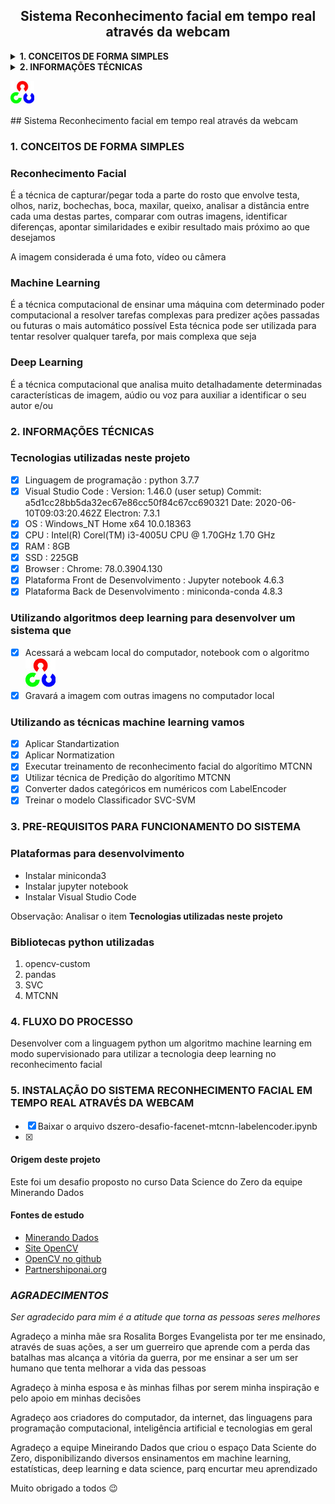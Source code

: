 <h2 align="center"><strong>Sistema Reconhecimento facial em tempo real através da webcam</strong></h2>
<details>
  <summary><strong>1. CONCEITOS DE FORMA SIMPLES</strong></summary>
  <ol>
    <li><strong>Reconhecimento Facial</strong>
      <p>É a técnica de capturar/pegar em uma imagem toda a parte frontal do rosto/face que envolve parte da cabeça, testa, olhos, nariz, maças do rosto, bochechas, boca, maxilar, queixo, analisar a distância entre cada uma destas partes, comparar com outras imagens, identificar diferenças, comparar similaridades e exibir o alvo desejado</p>
      <p>A imagem considerada é obtida de uma foto, vídeo ou câmera</p>
      <p>O alvo desejado é o oser humano que esta sendo buscado</p>
      <p><b>Nota: </b>Esta técnica é normalmente utilizada em seres humanos</p>
    </li>
    <li><strong>Machine Learning</strong>
      <p>É a técnica computacional de ensinar uma máquina com determinado poder computacional a resolver tarefas complexas para predizer ações passadas ou futuras o mais automático possível</p>
      <p>Esta técnica pode ser utilizada para tentar resolver qualquer tarefa, por mais complexa que seja</p>
    </li>
    <li><strong>Deep Learning</strong>
      <p>É a técnica computacional que analisa muito detalhadamente determinadas características de imagem, aúdio ou voz para auxiliar a identificar o seu autor e/ou </p>
    </li>
  </ol>
</details>

<details>
  <summary><strong>2. INFORMAÇÕES TÉCNICAS</strong></summary>
  <ol>
    <li><strong>Tecnologias utilizadas neste projeto</strong>
      <ol>
        <p>
        <li>- [x] Linguagem de programação : python 3.7.7</li>
        <li>- [x] Visual Studio Code : Version: 1.46.0 (user setup) Commit: a5d1cc28bb5da32ec67e86cc50f84c67cc690321 Date: 2020-06-10T09:03:20.462Z Electron: 7.3.1</li>
        <li>- [x] OS : Windows_NT Home x64 10.0.18363</li>
        <li>- [x] CPU : Intel(R) Corel(TM) i3-4005U CPU @ 1.70GHz 1.70 GHz</li>
        <li>- [x] RAM : 8GB</li>
        <li>- [x] SSD : 225GB</li>
        <li>- [x] Browser : Chrome: 78.0.3904.130</li>
        <li>- [x] Plataforma Front de Desenvolvimento : Jupyter notebook 4.6.3</li>
        <li>- [x] Plataforma Back de Desenvolvimento : miniconda-conda 4.8.3</li>
        </p>
      </ol>
    </li>
    <li><strong>Utilizando algoritmos deep learning para desenvolver um sistema que</strong>
      <ol>
        <p>
        <li>- [x] Acessará a webcam local do computador, notebook com o algoritmo <img src="opencv-logo-white-mini.jpg" alt="OpenCV" width="28" height="28">/li>
        <li>- [x] Gravará a imagem com outras imagens no computador local</li>
        </p>
      </ol>
    </li>
    <li><strong>Utilizando as técnicas machine learning vamos</strong>
      <p>
        <li>- [x] Aplicar Standartization</li>
        <li>- [x] Aplicar Normatization</li>
        <li>- [x] Executar treinamento de reconhecimento facial do algorítimo MTCNN</li>
      <p>- Utilizar técnica de Predição do algorítimo MTCNN</p>
      <p>- Converter dados categóricos em numéricos com LabelEncoder</p>
      <p>- Treinar o modelo Classificador SVC-SVM</p>
      <p>- Exibir o resultado no algorítimo OpenCV pela webcam</p>
    </li>    
  </ol>
</details>

<p></p>
<p></p>
<p></p>
<p></p>
<p></p>
<img src="opencv-logo-white-mini.jpg" alt="Workplace" usemap="#workmap" width="38" height="38">
<p></p>
<p></p>
<p></p>
<p></p>
<p></p>
## Sistema Reconhecimento facial em tempo real através da webcam

### 1. CONCEITOS DE FORMA SIMPLES
### Reconhecimento Facial
É a técnica de capturar/pegar toda a parte do rosto que envolve testa, olhos, nariz, bochechas, boca, maxilar, queixo, analisar a distância entre cada uma destas partes, comparar com outras imagens, identificar diferenças, apontar similaridades e exibir resultado mais próximo ao que desejamos

A imagem considerada é uma foto, vídeo ou câmera

### Machine Learning
É a técnica computacional de ensinar uma máquina com determinado poder computacional a resolver tarefas complexas para predizer ações passadas ou futuras o mais automático possível
Esta técnica pode ser utilizada para tentar resolver qualquer tarefa, por mais complexa que seja

### Deep Learning
É a técnica computacional que analisa muito detalhadamente determinadas características de imagem, aúdio ou voz para auxiliar a identificar o seu autor e/ou

### 2. INFORMAÇÕES TÉCNICAS
### Tecnologias utilizadas neste projeto
- [X] Linguagem de programação : python 3.7.7
- [X] Visual Studio Code : Version: 1.46.0 (user setup) Commit: a5d1cc28bb5da32ec67e86cc50f84c67cc690321 Date: 2020-06-10T09:03:20.462Z Electron: 7.3.1
- [X] OS : Windows_NT Home x64 10.0.18363
- [X] CPU : Intel(R) Corel(TM) i3-4005U CPU @ 1.70GHz 1.70 GHz
- [X] RAM : 8GB
- [X] SSD : 225GB
- [X] Browser : Chrome: 78.0.3904.130
- [X] Plataforma Front de Desenvolvimento : Jupyter notebook 4.6.3
- [X] Plataforma Back de Desenvolvimento : miniconda-conda 4.8.3

### Utilizando algoritmos deep learning para desenvolver um sistema que
- [X] Acessará a webcam local do computador, notebook com o algoritmo  [![OpenCV](opencv-logo-white-mini.jpg "OpenCV")](https://opencv.org/ "OpenCV")
- [X] Gravará a imagem com outras imagens no computador local

### Utilizando as técnicas machine learning vamos 
- [X] Aplicar Standartization
- [X] Aplicar Normatization
- [X] Executar treinamento de reconhecimento facial do algorítimo MTCNN
- [X] Utilizar técnica de Predição do algorítimo MTCNN
- [X] Converter dados categóricos em numéricos com LabelEncoder
- [X] Treinar o modelo Classificador SVC-SVM

### 3. PRE-REQUISITOS PARA FUNCIONAMENTO DO SISTEMA
### Plataformas para desenvolvimento
* Instalar miniconda3
* Instalar jupyter notebook
* Instalar Visual Studio Code

Observação: Analisar o item **Tecnologias utilizadas neste projeto**

### Bibliotecas python utilizadas
<ol>
  <li>opencv-custom</li>
  <li>pandas</li>
  <li>SVC</li>
  <li>MTCNN</li>
</ol>

### 4. FLUXO DO PROCESSO
Desenvolver com a linguagem python um algoritmo machine learning em modo supervisionado para utilizar a tecnologia deep learning no reconhecimento facial

### 5. INSTALAÇÃO DO SISTEMA RECONHECIMENTO FACIAL EM TEMPO REAL ATRAVÉS DA WEBCAM
- [X] Baixar o arquivo dszero-desafio-facenet-mtcnn-labelencoder.ipynb
- [X] 


#### Origem deste projeto
Este foi um desafio proposto no curso Data Science do Zero da equipe Minerando Dados


#### Fontes de estudo
* [Minerando Dados](https://minerandodados.com.br/ "Minerando Dados")
* [Site OpenCV](https://opencv.org/ "Site OpenCV")
* [OpenCV no github](https://github.com/opencv/opencv/ "OpenCV no github")
* [Partnershiponai.org](https://www.partnershiponai.org/wp-content/uploads/2020/02/Understanding-Facial-Recognition-Paper_final.pdf "Partnershiponai.org")



### *AGRADECIMENTOS*
*Ser agradecido para mim é a atitude que torna as pessoas seres melhores*

Agradeço a minha mãe sra Rosalita Borges Evangelista por ter me ensinado, através de suas ações, a ser um guerreiro que aprende com a perda das batalhas mas alcança a vitória da guerra, por me ensinar a ser um ser humano que tenta melhorar a vida das pessoas

Agradeço à minha esposa e às minhas filhas por serem minha inspiração e pelo apoio em minhas decisões

Agradeço aos criadores do computador, da internet, das linguagens para programação computacional, inteligência artificial e tecnologias em geral

Agradeço a equipe Mineirando Dados que criou o espaço Data Sciente do Zero, disponibilizando diversos ensinamentos em machine learning, estatísticas, deep learning e data science, parq encurtar meu aprendizado

Muito obrigado a todos :wink:

